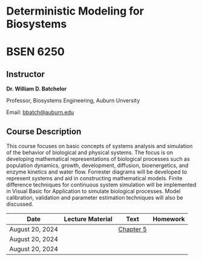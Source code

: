 # Deterministic Modeling for Biosystems
# BSEN 6250

## Instructor

**Dr. William D. Batchelor**

Professor, Biosystems Engineering, Auburn Unversity

Email: bbatch@auburn.edu

 

## Course Description

This course focuses on basic concepts of systems analysis and simulation of the behavior of biological and physical systems. The focus is on developing mathematical representations of biological processes such as population dynamics, growth, development, diffusion, bioenergetics, and enzyme kinetics and water flow. Forrester diagrams will be developed to represent systems and aid in constructing mathematical models. Finite difference techniques for continuous system simulation will be implemented in Visual Basic for Application to simulate biological processes. Model calibration, validation and parameter estimation techniques will also be discussed.


| Date          | Lecture Material | Text       | Homework   |
|---------------|------------------|------------|------------|
|August 20, 2024|                   |[Chapter 5](https://github.com/mohtasimhadi/deterministic_modeling_for_biosystems/blob/main/Textbooks/Keen%20%26%20Spain%20Chapter%205.pdf)|            |
|August 20, 2024|               |            |            |
|August 20, 2024|               |            |            |
